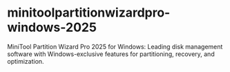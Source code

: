 # minitoolpartitionwizardpro-windows-2025
MiniTool Partition Wizard Pro 2025 for Windows: Leading disk management software with Windows-exclusive features for partitioning, recovery, and optimization.
